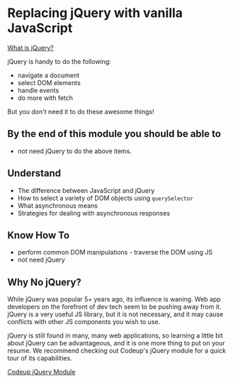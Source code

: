 # Replacing jQuery with vanilla JavaScript

[What is jQuery?](https://java.codeup.com/jquery/)

jQuery is handy to do the following:

- navigate a document
- select DOM elements
- handle events
- do more with fetch

But you don't need it to do these awesome things! 

## By the end of this module you should be able to

- not need jQuery to do the above items.

## Understand

- The difference between JavaScript and jQuery
- How to select a variety of DOM objects using `querySelector`
- What asynchronous means
- Strategies for dealing with asynchronous responses

## Know How To

- perform common DOM manipulations - traverse the DOM using JS
- not need jQuery

## Why No jQuery?

While jQuery was popular 5+ years ago, its influence is waning. Web app developers on the forefront of dev tech seem to be pushing away from it. jQuery is a very useful JS library, but it is not necessary, and it may cause conflicts with other JS components you wish to use.

jQuery is still found in many, many web applications, so learning a little bit about jQuery can be advantageous, and it is one more thing to put on your resume. We recommend checking out Codeup's jQuery module for a quick tour of its capabilities.

[Codeup jQuery Module](https://java.codeup.com/jquery/introduction/)

